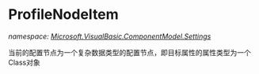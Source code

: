 ﻿
# ProfileNodeItem
_namespace: [Microsoft.VisualBasic.ComponentModel.Settings](N-Microsoft.VisualBasic.ComponentModel.Settings.md)_

当前的配置节点为一个复杂数据类型的配置节点，即目标属性的属性类型为一个Class对象




